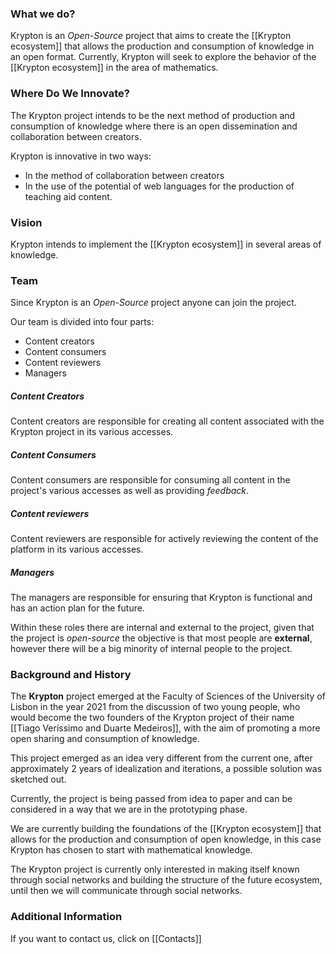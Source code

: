 ### What we do?

Krypton is an *Open-Source* project that aims to create the [[Krypton ecosystem]] that allows the production and consumption of knowledge in an open format.
Currently, Krypton will seek to explore the behavior of the [[Krypton ecosystem]] in the area of mathematics.

### Where Do We Innovate?

The Krypton project intends to be the next method of production and consumption of knowledge where there is an open dissemination and collaboration between creators.

Krypton is innovative in two ways:
- In the method of collaboration between creators
- In the use of the potential of web languages for the production of teaching aid content.

### Vision

Krypton intends to implement the [[Krypton ecosystem]] in several areas of knowledge.

### Team

Since Krypton is an *Open-Source* project anyone can join the project.

Our team is divided into four parts:
- Content creators
- Content consumers
- Content reviewers
- Managers

##### Content Creators
Content creators are responsible for creating all content associated with the Krypton project in its various accesses.

##### Content Consumers
Content consumers are responsible for consuming all content in the project's various accesses as well as providing *feedback*.

##### Content reviewers
Content reviewers are responsible for actively reviewing the content of the platform in its various accesses.

##### Managers
The managers are responsible for ensuring that Krypton is functional and has an action plan for the future.

Within these roles there are internal and external to the project, given that the project is *open-source* the objective is that most people are **external**, however there will be a big minority of internal people to the project.

### Background and History

The **Krypton** project emerged at the Faculty of Sciences of the University of Lisbon in the year $2021$ from the discussion of two young people, who would become the two founders of the Krypton project of their name [[Tiago Veríssimo and Duarte Medeiros]], with the aim of promoting a more open sharing and consumption of knowledge.

This project emerged as an idea very different from the current one, after approximately $2$ years of idealization and iterations, a possible solution was sketched out.

Currently, the project is being passed from idea to paper and can be considered in a way that we are in the prototyping phase.

We are currently building the foundations of the [[Krypton ecosystem]] that allows for the production and consumption of open knowledge, in this case Krypton has chosen to start with mathematical knowledge.

The Krypton project is currently only interested in making itself known through social networks and building the structure of the future ecosystem, until then we will communicate through social networks.

### Additional Information

If you want to contact us, click on [[Contacts]]